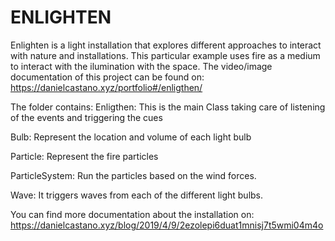 # ENLIGHTEN

Enlighten is a light installation that explores different approaches to interact with nature and installations. This particular example uses fire as a medium to interact with the ilumination with the space.
The video/image documentation of this project can be found on: https://danielcastano.xyz/portfolio#/enligthen/

The folder contains:
Enligthen: This is the main Class taking care of listening of the events and triggering the cues

Bulb: Represent the location and volume of each light bulb

Particle: Represent the fire particles

ParticleSystem: Run the particles based on the wind forces.

Wave: It triggers waves from each of the different light bulbs.

You can find more documentation about the installation on:
https://danielcastano.xyz/blog/2019/4/9/2ezolepi6duat1mnisj7t5wmi04m4o
